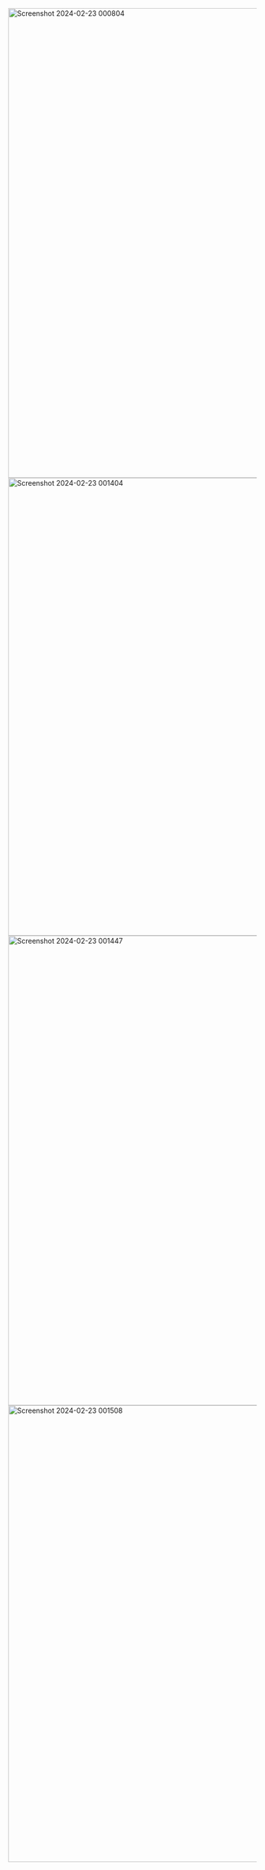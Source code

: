 <img width="950" alt="Screenshot 2024-02-23 000804" src="https://github.com/gonusingh/News-App/assets/97751365/50c50e8e-40c9-4e84-ab5c-9d76e17ed381">
<img width="926" alt="Screenshot 2024-02-23 001404" src="https://github.com/gonusingh/News-App/assets/97751365/6c5d4692-1acc-4e91-a070-0c24fde05af6">
<img width="950" alt="Screenshot 2024-02-23 001447" src="https://github.com/gonusingh/News-App/assets/97751365/b454792e-d109-41f3-9d92-4c6b31be47ab">
<img width="924" alt="Screenshot 2024-02-23 001508" src="https://github.com/gonusingh/News-App/assets/97751365/4eb10f32-4095-4a27-89fe-9fcb41817e90">
